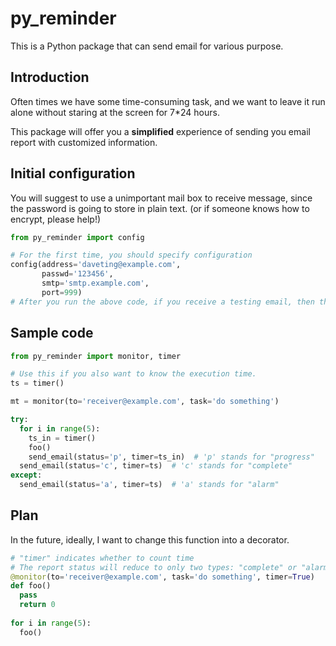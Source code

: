 # py_reminder
This is a Python package that can send email for various purpose.

## Introduction
Often times we have some time-consuming task, and we want to leave it run alone without staring at the screen for 7\*24 hours.

This package will offer you a **simplified** experience of sending you email report with customized information.

## Initial configuration
You will suggest to use a unimportant mail box to receive message, since the password is going to store in plain text. (or if someone knows how to encrypt, please help!)

```python
from py_reminder import config

# For the first time, you should specify configuration
config(address='daveting@example.com',
       passwd='123456',
       smtp='smtp.example.com',
       port=999)
# After you run the above code, if you receive a testing email, then the configuration is done. You can never include this line thereafter.
```

## Sample code
```python
from py_reminder import monitor, timer

# Use this if you also want to know the execution time.
ts = timer()

mt = monitor(to='receiver@example.com', task='do something')

try:
  for i in range(5):
    ts_in = timer()
    foo()
    send_email(status='p', timer=ts_in)  # 'p' stands for "progress"
  send_email(status='c', timer=ts)  # 'c' stands for "complete"
except:
  send_email(status='a', timer=ts)  # 'a' stands for "alarm"
```

## Plan
In the future, ideally, I want to change this function into a decorator.
```python
# "timer" indicates whether to count time
# The report status will reduce to only two types: "complete" or "alarm".
@monitor(to='receiver@example.com', task='do something', timer=True)
def foo()
  pass
  return 0
 
for i in range(5):
  foo() 
```
